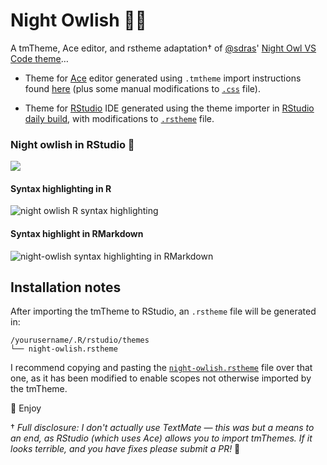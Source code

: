# Night Owlish 🌙🦉

A tmTheme, Ace editor, and rstheme adaptation† of [@sdras](https://github.com/sdras/)' [Night Owl VS Code theme](https://github.com/sdras/night-owl-vscode-theme)…

* Theme for [Ace](https://github.com/ajaxorg/ace) editor generated using `.tmtheme` import instructions found [here](https://github.com/ajaxorg/ace/wiki/Importing-.tmtheme-and-.tmlanguage-Files-into-Ace) (plus some manual modifications to [`.css`](https://github.com/batpigandme/night-owlish/blob/master/aceTheme/night_owl.css) file).  

* Theme for [RStudio](https://www.rstudio.com/) IDE generated using the theme importer in [RStudio daily build](https://dailies.rstudio.com/), with modifications to [`.rstheme`](https://github.com/batpigandme/night-owlish/blob/master/rstheme/night-owlish.rstheme) file.

### Night owlish in RStudio 🌌

![](https://i.imgur.com/KCW7dRa.png)

#### Syntax highlighting in R

![night owlish R syntax highlighting](https://raw.githubusercontent.com/batpigandme/night-owlish/master/img/night-owlish-r-script.png)

#### Syntax highlight in RMarkdown

![night-owlish syntax highlighting in RMarkdown](https://raw.githubusercontent.com/batpigandme/night-owlish/master/img/night-owlish-rmd-screenshot.png)

## Installation notes

After importing the tmTheme to RStudio, an `.rstheme` file will be generated in:

```
/yourusername/.R/rstudio/themes
└── night-owlish.rstheme 
```
I recommend copying and pasting the [`night-owlish.rstheme`](https://github.com/batpigandme/night-owlish/blob/master/rstheme/night-owlish.rstheme) file over that one, as it has been modified to enable scopes not otherwise imported by the tmTheme.  

🌌 Enjoy

† _Full disclosure: I don't actually use TextMate — this was but a means to an end, as RStudio (which uses Ace) allows you to import tmThemes. If it looks terrible, and you have fixes please submit a PR!_ 🙏
